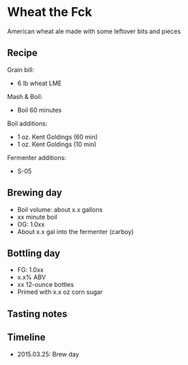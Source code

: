 # Wheat the Fck
American wheat ale made with some leftover bits and pieces

## Recipe
Grain bill:
* 6 lb wheat LME

Mash & Boil:
* Boil 60 minutes

Boil additions:
* 1 oz. Kent Goldings (60 min)
* 1 oz. Kent Goldings (10 min)

Fermenter additions:
* S-05

## Brewing day
* Boil volume: about x.x gallons
* xx minute boil
* OG: 1.0xx
* About x.x gal into the fermenter (carboy)

## Bottling day
* FG: 1.0xx
* x.x% ABV
* xx 12-ounce bottles
* Primed with x.x oz corn sugar

## Tasting notes

## Timeline
* 2015.03.25: Brew day

